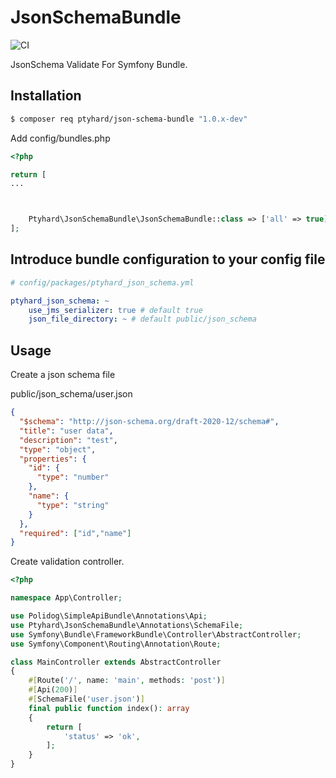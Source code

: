 # JsonSchemaBundle
![CI](https://github.com/ptyhard/JsonSchemaBundle/workflows/CI/badge.svg)

JsonSchema Validate For Symfony Bundle.

## Installation

```bash 
$ composer req ptyhard/json-schema-bundle "1.0.x-dev"
```

Add config/bundles.php

```php
<?php

return [
...



    Ptyhard\JsonSchemaBundle\JsonSchemaBundle::class => ['all' => true]
];

```

## Introduce bundle configuration to your config file

```yaml
# config/packages/ptyhard_json_schema.yml

ptyhard_json_schema: ~
    use_jms_serializer: true # default true
    json_file_directory: ~ # default public/json_schema    
```

## Usage

Create a json schema file

public/json_schema/user.json

```json
{
  "$schema": "http://json-schema.org/draft-2020-12/schema#",
  "title": "user data",
  "description": "test",
  "type": "object",
  "properties": {
    "id": {
      "type": "number"
    },
    "name": {
      "type": "string"
    }
  },
  "required": ["id","name"]
}

```

Create validation controller.

```php
<?php

namespace App\Controller;

use Polidog\SimpleApiBundle\Annotations\Api;
use Ptyhard\JsonSchemaBundle\Annotations\SchemaFile;
use Symfony\Bundle\FrameworkBundle\Controller\AbstractController;
use Symfony\Component\Routing\Annotation\Route;

class MainController extends AbstractController
{
    #[Route('/', name: 'main', methods: 'post')]
    #[Api(200)]
    #[SchemaFile('user.json')]
    final public function index(): array
    {
        return [
            'status' => 'ok',
        ];
    }
}

```
